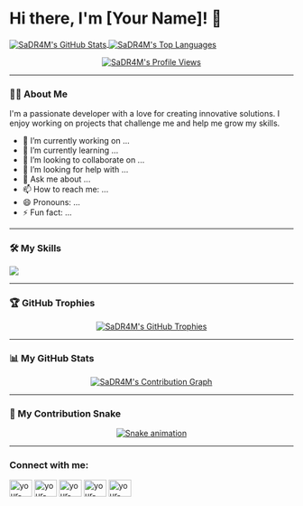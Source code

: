 # Hi there, I'm [Your Name]! 👋

<a href="https://github.com/SaDR4M">
  <img align="center" src="https://github-readme-stats.vercel.app/api?username=SaDR4M&show_icons=true&theme=dracula&include_all_commits=true&count_private=true" alt="SaDR4M's GitHub Stats" />
</a>
<a href="https://github.com/SaDR4M">
  <img align="center" src="https://github-readme-stats.vercel.app/api/top-langs/?username=SaDR4M&layout=compact&theme=dracula" alt="SaDR4M's Top Languages" />
</a>

<p align="center">
  <a href="https://github.com/SaDR4M">
    <img src="https://komarev.com/ghpvc/?username=SaDR4M&label=Profile%20views&color=blueviolet&style=flat" alt="SaDR4M's Profile Views" />
  </a>
</p>

---

### 👨‍💻 About Me

I'm a passionate developer with a love for creating innovative solutions. I enjoy working on projects that challenge me and help me grow my skills.

- 🔭 I’m currently working on ...
- 🌱 I’m currently learning ...
- 👯 I’m looking to collaborate on ...
- 🤔 I’m looking for help with ...
- 💬 Ask me about ...
- 📫 How to reach me: ...
- 😄 Pronouns: ...
- ⚡ Fun fact: ...

---

### 🛠️ My Skills

<p align="left">
  <a href="https://skillicons.dev">
    <img src="https://skillicons.dev/icons?i=js,ts,react,nextjs,nodejs,express,mongodb,mysql,postgres,docker,aws,gcp" />
  </a>
</p>

---

### 🏆 GitHub Trophies

<p align="center">
  <a href="https://github.com/ryo-ma/github-profile-trophy">
    <img src="https://github-profile-trophy.vercel.app/?username=SaDR4M&theme=dracula&column=7" alt="SaDR4M's GitHub Trophies" />
  </a>
</p>

---

### 📊 My GitHub Stats

<p align="center">
  <a href="https://github.com/SaDR4M">
    <img src="https://github-readme-activity-graph.vercel.app/graph?username=SaDR4M&bg_color=0d1117&color=ffffff&line=00b4d8&point=ffffff&area=true&hide_border=true" alt="SaDR4M's Contribution Graph" />
  </a>
</p>

---

### 🐍 My Contribution Snake

<p align="center">
  <a href="https://github.com/SaDR4M">
    <img src="https://raw.githubusercontent.com/SaDR4M/SaDR4M/output/github-contribution-grid-snake.svg" alt="Snake animation" />
  </a>
</p>

---

### Connect with me:

<p align="left">
<a href="https://twitter.com/your-twitter" target="blank"><img align="center" src="https://raw.githubusercontent.com/rahuldkjain/github-profile-readme-generator/master/src/images/icons/Social/twitter.svg" alt="your-twitter" height="30" width="40" /></a>
<a href="https://linkedin.com/in/your-linkedin" target="blank"><img align="center" src="https://raw.githubusercontent.com/rahuldkjain/github-profile-readme-generator/master/src/images/icons/Social/linked-in-alt.svg" alt="your-linkedin" height="30" width="40" /></a>
<a href="https://stackoverflow.com/users/your-stackoverflow-id" target="blank"><img align="center" src="https://raw.githubusercontent.com/rahuldkjain/github-profile-readme-generator/master/src/images/icons/Social/stack-overflow.svg" alt="your-stackoverflow-id" height="30" width="40" /></a>
<a href="https://instagram.com/your-instagram" target="blank"><img align="center" src="https://raw.githubusercontent.com/rahuldkjain/github-profile-readme-generator/master/src/images/icons/Social/instagram.svg" alt="your-instagram" height="30" width="40" /></a>
<a href="https://medium.com/your-medium" target="blank"><img align="center" src="https://raw.githubusercontent.com/rahuldkjain/github-profile-readme-generator/master/src/images/icons/Social/medium.svg" alt="your-medium" height="30" width="40" /></a>
</p>

